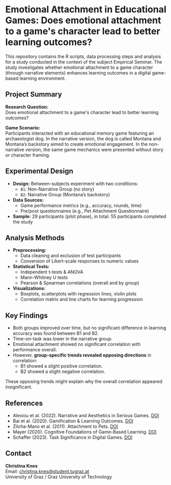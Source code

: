 # Emotional Attachment in Educational Games: Does emotional attachment to a game's character lead to better learning outcomes?

This repository contains the R scripts, data processing steps and analysis for a study conducted in the context of the subject Empirical Seminar. The study investigates whether emotional attachment to a game character (through narrative elements) enhances learning outcomes in a digital game-based learning environment.

## Project Summary

**Research Question:**  
Does emotional attachment to a game's character lead to better learning outcomes?

**Game Scenario:**  
Participants interacted with an educational memory game featuring an archaeologist dog. In the narrative version, the dog is called Montana and Montana’s backstory aimed to create emotional engagement. In the non-narrative version, the same game mechanics were presented without story or character framing.

## Experimental Design

- **Design:** Between-subjects experiment with two conditions:
  - `B1`: Non-Narrative Group (no story)
  - `B2`: Narrative Group (Montana’s backstory)
- **Data Sources:**
  - Game performance metrics (e.g., accuracy, rounds, time)
  - Pre/post questionnaires (e.g., Pet Attachment Questionnaire)
- **Sample:** 29 participants (pilot phase), in total: 55 participants completed the study

## Analysis Methods

- **Preprocessing:**
  - Data cleaning and exclusion of test participants
  - Conversion of Likert-scale responses to numeric values
- **Statistical Tests:**
  - Independent t-tests & ANOVA
  - Mann-Whitney U tests
  - Pearson & Spearman correlations (overall and by group)
- **Visualizations:**
  - Boxplots, scatterplots with regression lines, violin plots
  - Correlation matrix and line charts for learning progression

## Key Findings

- Both groups improved over time, but no significant difference in learning accuracy was found between B1 and B2.
- Time-on-task was lower in the narrative group.
- Emotional attachment showed no significant correlation with performance overall.
- However, **group-specific trends revealed opposing directions** in correlation:
  - B1 showed a slight positive correlation.
  - B2 showed a slight negative correlation.

These opposing trends might explain why the overall correlation appeared insignificant.

## References

- Alexiou et al. (2022). Narrative and Aesthetics in Serious Games. [DOI](https://doi.org/10.1108/ITP-08-2019-0435)
- Bai et al. (2020). Gamification & Learning Outcomes. [DOI](https://doi.org/10.1016/j.edurev.2020.100322)
- Zilcha-Mano et al. (2011). Attachment to Pets. [DOI](https://doi.org/10.1016/j.jrp.2011.04.001)
- Mayer (2020). Cognitive Foundations of Game-Based Learning. [DOI](https://doi.org/10.7551/mitpress/13866.003.0008)
- Schaffer (2023). Task Significance in Digital Games. [DOI](https://doi.org/10.1007/978-3-031-35979-8_24)

## Contact

**Christina Knes**  
Email: christina.knes@student.tugraz.at  
University of Graz / Graz University of Technology  
